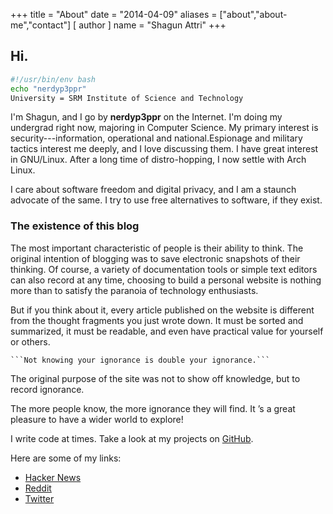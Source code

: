 +++
title = "About"
date = "2014-04-09"
aliases = ["about","about-me","contact"]
[ author ]
  name = "Shagun Attri"
+++


## Hi.

```bash
#!/usr/bin/env bash
echo "nerdyp3ppr"
University = SRM Institute of Science and Technology
```

I'm Shagun, and I go by **nerdyp3ppr** on the Internet. I'm doing my
undergrad right now, majoring in Computer Science. My primary interest
is security---information, operational and national.Espionage and military tactics interest me deeply, and I love discussing
them. I have great interest in GNU/Linux. After a long time of distro-hopping, I now settle with Arch Linux.


I care about software freedom and digital privacy, and I am a staunch
advocate of the same. I try to use free alternatives to software, if
they exist.

### The existence of this blog

The most important characteristic of people is their ability to think. The original intention of blogging was to save electronic snapshots of their thinking. Of course, a variety of documentation tools or simple text editors can also record at any time, choosing to build a personal website is nothing more than to satisfy the paranoia of technology enthusiasts.

But if you think about it, every article published on the website is different from the thought fragments you just wrote down. It must be sorted and summarized, it must be readable, and even have practical value for yourself or others.

    ```Not knowing your ignorance is double your ignorance.```

The original purpose of the site was not to show off knowledge, but to record ignorance.

The more people know, the more ignorance they will find. It ’s a great pleasure to have a wider world to explore!


I write code at times. Take a look at my projects on
[GitHub](https://github.com/shagunattri).

Here are some of my links:

- [Hacker News](https://news.ycombinator.com/user?id=nerdyp3ppr)
- [Reddit](https://www.reddit.com/user/nerdyp3ppr)
- [Twitter](https://twitter.com/nerdyp3ppr)


